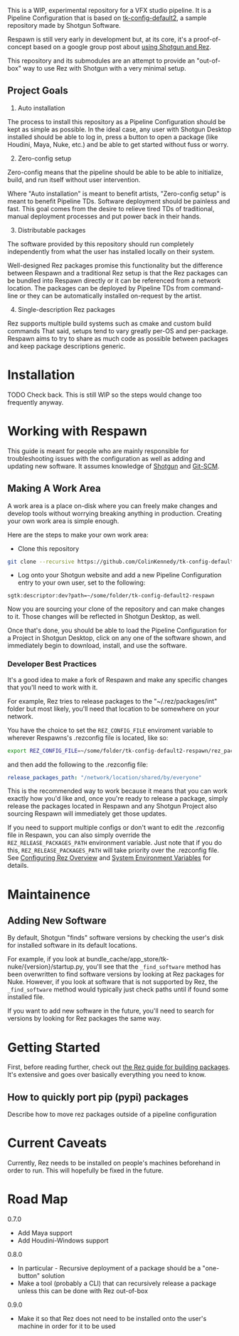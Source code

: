 This is a WIP, experimental repository for a VFX studio pipeline. It is
a Pipeline Configuration that is based on
[tk-config-default2](https://github.com/shotgunsoftware/tk-config-default2), a
sample repository made by Shotgun Software.

Respawn is still very early in development but, at its core, it's a
proof-of-concept based on a google group post about
[using Shotgun and Rez](https://groups.google.com/forum/#!topic/rez-config/U1wFOH_DHiM).

This repository and its submodules are an attempt to provide an "out-of-box"
way to use Rez with Shotgun with a very minimal setup.


## Project Goals
1. Auto installation

The process to install this repository as a Pipeline Configuration should be
kept as simple as possible. In the ideal case, any user with Shotgun Desktop
installed should be able to log in, press a button to open a package (like Houdini,
Maya, Nuke, etc.) and be able to get started without fuss or worry.

2. Zero-config setup

Zero-config means that the pipeline should be able to be able
to initialize, build, and run itself without user intervention.

Where "Auto installation" is meant to benefit artists, "Zero-config setup" is
meant to benefit Pipeline TDs. Software deployment should be painless and fast.
This goal comes from the desire to relieve tired TDs of traditional,
manual deployment processes and put power back in their hands.

3. Distributable packages

The software provided by this repository should run completely independently
from what the user has installed locally on their system.

Well-designed Rez packages promise this functionality but the difference
between Respawn and a traditional Rez setup is that the Rez packages can be
bundled into Respawn directly or it can be referenced from a network location.
The packages can be deployed by Pipeline TDs from command-line or they can be
automatically installed on-request by the artist.

4. Single-description Rez packages

Rez supports multiple build systems such as cmake and custom build commands
That said, setups tend to vary greatly per-OS and per-package. Respawn aims to
try to share as much code as possible between packages and keep package
descriptions generic.


# Installation
TODO Check back. This is still WIP so the steps would change too frequently anyway.


# Working with Respawn
This guide is meant for people who are mainly responsible for troubleshooting
issues with the configuration as well as adding and updating new software. It
assumes knowledge of [Shotgun](https://www.shotgunsoftware.com/) and
[Git-SCM](https://git-scm.com/).


## Making A Work Area
A work area is a place on-disk where you can freely make changes and develop
tools without worrying breaking anything in production. Creating your own work
area is simple enough.

Here are the steps to make your own work area:

- Clone this repository

```bash
git clone --recursive https://github.com/ColinKennedy/tk-config-default2-respawn.git ~/some/folder/tk-config-default2-respawn
```

- Log onto your Shotgun website and add a new Pipeline Configuration entry to
  your own user, set to the following:

```
sgtk:descriptor:dev?path=~/some/folder/tk-config-default2-respawn
```

Now you are sourcing your clone of the repository and can make changes to it.
Those changes will be reflected in Shotgun Desktop, as well.

Once that's done, you should be able to load the Pipeline Configuration for
a Project in Shotgun Desktop, click on any one of the software shown,
and immediately begin to download, install, and use the software.


### Developer Best Practices
It's a good idea to make a fork of Respawn and make any specific changes that
you'll need to work with it.

For example, Rez tries to release packages to the "~/.rez/packages/int" folder
but most likely, you'll need that location to be somewhere on your network.

You have the choice to set the `REZ_CONFIG_FILE` enviroment variable to
wherever Respawns's .rezconfig file is located, like so:

```bash
export REZ_CONFIG_FILE=~/some/folder/tk-config-default2-respawn/rez_packages/.rezconfig
```

and then add the following to the .rezconfig file:

```yaml
release_packages_path: "/network/location/shared/by/everyone"
```

This is the recommended way to work because it means that you can work exactly
how you'd like and, once you're ready to release a package, simply release the
packages located in Respawn and any Shotgun Project also sourcing Respawn will
immediately get those updates.

If you need to support multiple configs or don't want to edit the .rezconfig
file in Respawn, you can also simply override the `REZ_RELEASE_PACKAGES_PATH`
environment variable. Just note that if you do this, `REZ_RELEASE_PACKAGES_PATH`
will take priority over the .rezconfig file. See
[Configuring Rez Overview](https://github.com/nerdvegas/rez/wiki/Configuring-Rez#overview)
and [System Environment Variables](https://github.com/nerdvegas/rez/wiki/Environment-Variables#system-environment-variables) for details.


# Maintainence
## Adding New Software
By default, Shotgun "finds" software versions by checking the user's disk for
installed software in its default locations.

For example, if you look at bundle_cache/app_store/tk-nuke/{version}/startup.py,
you'll see that the `_find_software` method has been overwritten to find
software versions by looking at Rez packages for Nuke. However, if you look at
software that is not supported by Rez, the `_find_software` method would
typically just check paths until if found some installed file.

If you want to add new software in the future, you'll need to search for
versions by looking for Rez packages the same way.


# Getting Started
First, before reading further, check out
[the Rez guide for building packages](https://github.com/nerdvegas/rez/wiki/Building-Packages).
It's extensive and goes over basically everything you need to know.


## How to quickly port pip (pypi) packages
Describe how to move rez packages outside of a pipeline configuration


# Current Caveats
Currently, Rez needs to be installed on people's machines beforehand in order to run.
This will hopefully be fixed in the future.


# Road Map
0.7.0
- Add Maya support
- Add Houdini-Windows support

0.8.0
 - In particular - Recursive deployment of a package should be a "one-button" solution
 - Make a tool (probably a CLI) that can recursively release a package unless
   this can be done with Rez out-of-box

0.9.0
- Make it so that Rez does not need to be installed onto the user's machine
  in order for it to be used
